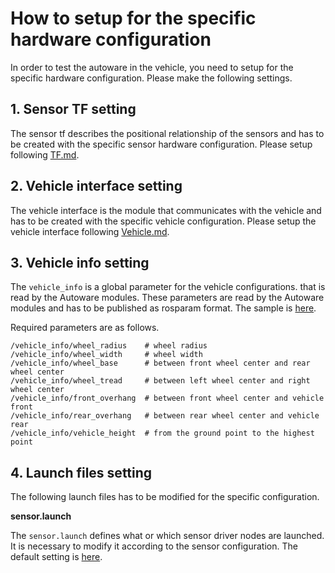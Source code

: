 # How to setup for the specific hardware configuration

In order to test the autoware in the vehicle, you need to setup for the specific hardware configuration. Please make the following settings.

## 1. Sensor TF setting

The sensor tf describes the positional relationship of the sensors and has to be created with the specific sensor hardware configuration. Please setup following [TF.md](https://github.com/tier4/AutowareArchitectureProposal/blob/master/design/TF.md).

## 2. Vehicle interface setting

The vehicle interface is the module that communicates with the vehicle and has to be created with the specific vehicle configuration. Please setup the vehicle interface following [Vehicle.md](https://github.com/tier4/AutowareArchitectureProposal/blob/master/design/Vehicle/Vehicle.md).

## 3. Vehicle info setting

The `vehicle_info` is a global parameter for the vehicle configurations. that is read by the Autoware modules. These parameters are read by the Autoware modules and has to be published as rosparam format. The sample is [here](https://github.com/tier4/AutowareArchitectureProposal/blob/master/src/vehicle/vehicle_description/vehicle_body_description/lexus_description/config/vehicle_info.param.yaml).

Required parameters are as follows.

```
/vehicle_info/wheel_radius    # wheel radius
/vehicle_info/wheel_width     # wheel width
/vehicle_info/wheel_base      # between front wheel center and rear wheel center
/vehicle_info/wheel_tread     # between left wheel center and right wheel center
/vehicle_info/front_overhang  # between front wheel center and vehicle front
/vehicle_info/rear_overhang   # between rear wheel center and vehicle rear
/vehicle_info/vehicle_height  # from the ground point to the highest point
```

## 4. Launch files setting

The following launch files has to be modified for the specific configuration.

**sensor.launch**

The `sensor.launch` defines what or which sensor driver nodes are launched. It is necessary to modify it according to the sensor configuration. The default setting is [here](https://github.com/tier4/AutowareArchitectureProposal/blob/master/src/launcher/sensing_launch/launch/sensing.launch).

<!-- **vehicle.launch**

The `vehicle.launch` starts up the sensor TF or vehicle configs / interface described above. Please modify this file according to your setup. The default setting is [here](). -->
